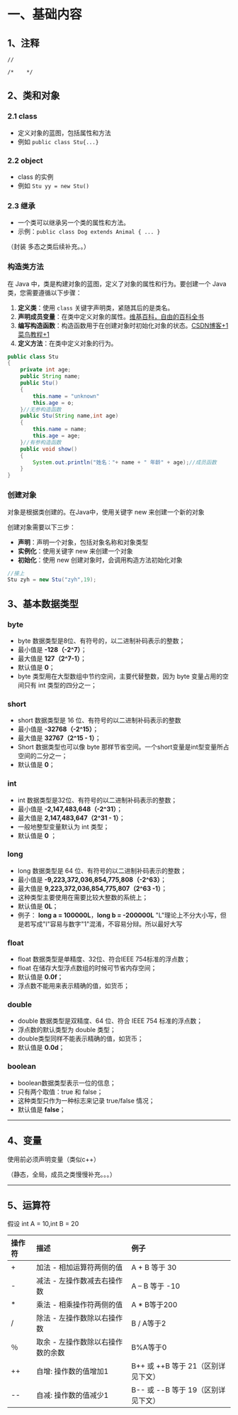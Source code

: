 # 一、基础内容

## 1、注释

`//`

`/*    */`

## 2、类和对象

### 2.1 class

- 定义对象的蓝图，包括属性和方法
- 例如 `public class Stu{...}`

### 2.2 object

- class 的实例
- 例如 `Stu yy = new Stu()`

### 2.3 继承

- 一个类可以继承另一个类的属性和方法。
- 示例：`public class Dog extends Animal { ... }`







（封装 多态之类后续补充。。）



### 构造类方法

在 Java 中，类是构建对象的蓝图，定义了对象的属性和行为。要创建一个 Java 类，您需要遵循以下步骤：

1. **定义类**：使用 `class` 关键字声明类，紧随其后的是类名。
2. **声明成员变量**：在类中定义对象的属性。[维基百科，自由的百科全书](https://zh.wikipedia.org/wiki/构造器?utm_source=chatgpt.com)
3. **编写构造函数**：构造函数用于在创建对象时初始化对象的状态。[CSDN博客+1菜鸟教程+1](https://blog.csdn.net/qq_33642117/article/details/51909346?utm_source=chatgpt.com)
4. **定义方法**：在类中定义对象的行为。

```java
public class Stu
{
    private int age;
    public String name;
    public Stu()
    {
        this.name = "unknown"
        this.age = o;
    }//无参构造函数
    public Stu(String name,int age)
    {
        this.name = name;
        this.age = age;
    }//有参构造函数
    public void show()
    {
        System.out.println("姓名："+ name + " 年龄" + age);//成员函数
    }
}
```



### 创建对象

对象是根据类创建的。在Java中，使用关键字 new 来创建一个新的对象

创建对象需要以下三步：

- **声明**：声明一个对象，包括对象名称和对象类型
- **实例化**：使用关键字 new 来创建一个对象
- **初始化**：使用 new 创建对象时，会调用构造方法初始化对象

```java
//接上
Stu zyh = new Stu("zyh",19);
```



## 3、基本数据类型

### byte

- byte 数据类型是8位、有符号的，以二进制补码表示的整数；
- 最小值是 **-128（-2^7）**；
- 最大值是 **127（2^7-1）**；
- 默认值是 **0**；
- byte 类型用在大型数组中节约空间，主要代替整数，因为 byte 变量占用的空间只有 int 类型的四分之一；

### short

- short 数据类型是 16 位、有符号的以二进制补码表示的整数
- 最小值是 **-32768（-2^15）**；
- 最大值是 **32767（2^15 - 1）**；
- Short 数据类型也可以像 byte 那样节省空间。一个short变量是int型变量所占空间的二分之一；
- 默认值是 **0**；

### int

- int 数据类型是32位、有符号的以二进制补码表示的整数；
- 最小值是 **-2,147,483,648（-2^31）**；
- 最大值是 **2,147,483,647（2^31 - 1）**；
- 一般地整型变量默认为 int 类型；
- 默认值是 **0** ；

### long

- long 数据类型是 64 位、有符号的以二进制补码表示的整数；
- 最小值是 **-9,223,372,036,854,775,808（-2^63）**；
- 最大值是 **9,223,372,036,854,775,807（2^63 -1）**；
- 这种类型主要使用在需要比较大整数的系统上；
- 默认值是 **0L**；
- 例子： **long a = 100000L**，**long b = -200000L**
	"L"理论上不分大小写，但是若写成"l"容易与数字"1"混淆，不容易分辩。所以最好大写

### float

- float 数据类型是单精度、32位、符合IEEE 754标准的浮点数；
- float 在储存大型浮点数组的时候可节省内存空间；
- 默认值是 **0.0f**；
- 浮点数不能用来表示精确的值，如货币；

### double

- double 数据类型是双精度、64 位、符合 IEEE 754 标准的浮点数；
- 浮点数的默认类型为 double 类型；
- double类型同样不能表示精确的值，如货币；
- 默认值是 **0.0d**；

### boolean

- boolean数据类型表示一位的信息；
- 只有两个取值：true 和 false；
- 这种类型只作为一种标志来记录 true/false 情况；
- 默认值是 **false**；



---



## 4、变量

使用前必须声明变量（类似c++）



（静态，全局，成员之类慢慢补充。。。）



---



## 5、运算符

假设 int A = 10,int B = 20

| 操作符 | 描述                              | 例子                               |
| :----- | :-------------------------------- | :--------------------------------- |
| +      | 加法 - 相加运算符两侧的值         | A + B 等于 30                      |
| -      | 减法 - 左操作数减去右操作数       | A – B 等于 -10                     |
| *      | 乘法 - 相乘操作符两侧的值         | A * B等于200                       |
| /      | 除法 - 左操作数除以右操作数       | B / A等于2                         |
| ％     | 取余 - 左操作数除以右操作数的余数 | B%A等于0                           |
| ++     | 自增: 操作数的值增加1             | B++ 或 ++B 等于 21（区别详见下文） |
| --     | 自减: 操作数的值减少1             | B-- 或 --B 等于 19（区别详见下文） |



 

























